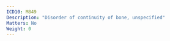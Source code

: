 ```yaml
---
ICD10: M849
Description: "Disorder of continuity of bone, unspecified"
Matters: No
Weight: 0
---
```


